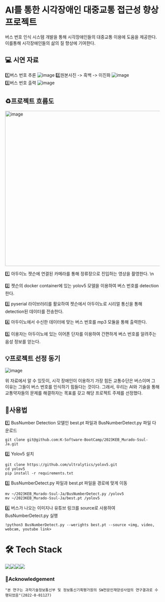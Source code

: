 # AI를 통한 시각장애인 대중교통 접근성 향상 프로젝트
버스 번호 인식 시스템 개발을 통해 시각장애인들의 대중교통 이용에 도움을 제공한다. 이를통해 시각장애인들의 삶의 질 향상에 기여한다.

## :computer: 시연 자료
1️⃣버스 번호 추론
![image](https://github.com/K-Software-BootCamp/2023KEB_Murado-Ssul-Ja/assets/108107570/b38f67d5-99b2-4821-b971-102ebddc6eef)
2️⃣원본사진 -> 흑백 -> 이진화
![image](https://github.com/K-Software-BootCamp/2023KEB_Murado-Ssul-Ja/assets/108107570/a411b59b-2423-40be-a90a-75347a14a1b6)     
3️⃣버스 번호 출력
![image](https://github.com/K-Software-BootCamp/2023KEB_Murado-Ssul-Ja/assets/108107570/5b9aab3f-cee8-42c6-ad8b-5580cace3897)


## ♻️프로젝트 흐름도
<img width="505" alt="image" src="https://github.com/K-Software-BootCamp/2023KEB_Murado-Ssul-Ja/assets/140637787/f5a5c66a-3be8-4296-8607-1a6d311cad27">

  :one: 아두이노 젯슨에 연결된 카메라를 통해 정류장으로 진입하는 영상을 촬영한다. \n

  :two: 젯슨의 docker container에 있는 yolov5 모델을 이용하여 버스 번호를 detection한다.
  
  3️⃣ pyserial 라이브러리를 활요하여 젯슨에서 아두이노로 시리얼 통신을 통해 detection된 데이터를 전송한다.
  
  4️⃣ 아두이노에서 수신한 데이터에 맞는 버스 번호를 mp3 모듈을 통해 출력한다.
  
  5️⃣ 이용자는 아두이노에 있는 이어폰 단자를 이용하여 간편하게 버스 번호를 알려주는 음성 정보를 얻는다.


## 💡프로젝트 선정 동기 

![image](https://github.com/K-Software-BootCamp/2023KEB_Murado-Ssul-Ja/assets/140637787/dfa1cdb4-e052-4992-b6c7-198d07259e2f)

위 자료에서 알 수 있듯이, 시각 장애인이 이용하기 가장 힘든 교통수단은 버스이며 그 이유는 그들이 버스 번호를 인식하기 힘들다는 것이다. 그래서, 우리는 AI와 기술을 통해 교통약자들의 문제를 해결하자는 목표를 갖고 해당 프로젝트 주제를 선정했다.

## 📖사용법
:one: BusNumber Detection 모델인 best.pt 파일과 BusNumberDetect.py 파일 다운로드
```
git clone git@github.com:K-Software-BootCamp/2023KEB_Murado-Ssul-Ja.git
```

:two: Yolov5 설치
```
git clone https://github.com/ultralytics/yolov5.git
cd yolov5
pip install -r requirements.txt
```

3️⃣ BusNumberDetect.py 파일과 best.pt 파일을 경로에 맞게 이동
```
mv ~/2023KEB_Murado-Ssul-Ja/BusNumberDetect.py /yolov5
mv ~/2023KEB_Murado-Ssul-Ja/best.pt /yolov5
```

4️⃣ 버스가 나오는 이미지나 유튜브 링크를 source로 사용하여 BusNumberDetect.py 실행
```
!python3 BusNumberDetect.py --werights best.pt --source <img, video, webcam, youtube link> 
```

# 🛠️ Tech Stack
<img src="https://img.shields.io/badge/PyTorch-EE4C2C?style=for-the-badge&logo=PyTorch&logoColor=white"><img src="https://img.shields.io/badge/Python-3776AB?style=for-the-badge&logo=Python&logoColor=white"><img src="https://img.shields.io/badge/opencv-5C3EE8?style=for-the-badge&logo=opencv&logoColor=black"><img src="https://img.shields.io/badge/linux-FCC624?style=for-the-badge&logo=linux&logoColor=black">


### 🔸Acknowledgement
```
"본 연구는 과학기술정보통신부 및 정보통신기획평가원의 SW전문인재양성사업의 연구결과로 수행되었음"(2022-0-01127)
```
